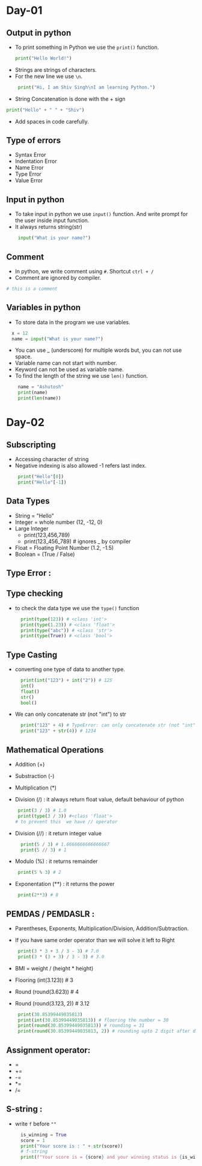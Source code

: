 # Day-01

## Output in python

- To print something in Python we use the `print()` function.
    ```python
    print("Hello World!")
    ```
- Strings are strings of characters.  
- For the new line we use `\n`.
  ```python
   print("Hi, I am Shiv Singh\nI am learning Python.")
  ```
-  String Concatenation is done with the + sign
  ```python
  print("Hello" + " " + "Shiv")
  ```
- Add spaces in code carefully.

## Type of errors
- Syntax Error
- Indentation Error
- Name Error
- Type Error
- Value Error


## Input in python
- To take input in python we use `input()` function. And write prompt for the user inside input function.
- It always returns string(str)
  ```python
   input("What is your name?")
  ```
## Comment
- In python, we write comment using `#`. Shortcut `ctrl + /`
- Comment are ignored by compiler.
```python
# this is a comment
```

## Variables in python
- To store data in the program we use variables.
```python
  x = 12
  name = input("What is your name?")
```
- You can use _ (underscore) for multiple words but, you can not use space.
- Variable name can not start with number.
- Keyword can not be used as variable name.
- To find the length of the string we use `len()` function.
  ```python
   name = "Ashutosh"
   print(name)
   print(len(name))
  ```
  
# Day-02
## Subscripting
- Accessing character of string
- Negative indexing is also allowed -1 refers last index.
  ```python
   print("Hello"[0])
   print("Hello"[-1])
  ``` 
## Data Types
- String = "Hello"
- Integer = whole number (12, -12, 0)
- Large Integer
  - print(123,456,789)
  - print(123_456_789) # ignores _ by compiler
- Float = Floating Point Number (1.2, -1.5)
- Boolean = (True / False)

## Type Error : 


## Type checking
- to check the data type we use the `type()` function
  ```python
    print(type(123)) # <class 'int'>
    print(type(1.23)) # <class 'float'>
    print(type("abc")) # <class 'str'>
    print(type(True)) # <class 'bool'>
  ```
  
## Type Casting
- converting one type of data to another type.
  ```python
    print(int("123") + int("2")) # 125
    int()
    float()
    str()
    bool()
  ```
- We can only concatenate str  (not "int") to str
  ```python
    print("123" + 4) # TypeError: can only concatenate str (not "int") to str
    print("123" + str(4)) # 1234
  ```
  
## Mathematical Operations
- Addition (+)
- Substraction (-)
- Multiplication (*)
- Division (/) : it always return float value, default behaviour of python
  ```python
   print(3 / 3) # 1.0
   print(type(3 / 3)) #<class 'float'>
  # to prevent this  we have // operator
  ```
- Division (//) : it return integer value
  ```python
    print(5 / 3) # 1.6666666666666667
    print(5 // 3) # 1
  ```
- Modulo (%) : it returns remainder
  ```python
   print(5 % 3) # 2
  ``` 
  
- Exponentation (**) : it returns the power
  ```python
   print(2**3) # 8
  ```

## PEMDAS / PEMDASLR :   
- Parentheses, Exponents, Multiplication/Division, Addition/Subtraction.
- If you have same order operator than we will solve it left to Right

  ```python
   print(3 * 3 + 3 / 3 - 3) # 7.0 
   print(3 * (3 + 3) / 3 - 3) # 3.0 
  ```

- BMI =  weight / (height * height)
- Flooring (int(3.123)) # 3  
- Round (round(3.623)) # 4  
- Round (round(3.123, 2)) # 3.12  

    ```python
     print(30.85399449035813)
     print(int(30.85399449035813)) # flooring the number = 30
     print(round(30.85399449035813)) # rounding = 31
     print(round(30.85399449035813, 2)) # rounding upto 2 digit after decimal
    ```
  
## Assignment operator:
- =
- +=
- -=
- *=
- /=


## S-string :
- write `f` before `""`
  ```python
    is_winning = True
    score = 1
    print("Your score is : " + str(score))
    # f-string
    print(f"Your score is = {score} and your winning status is {is_winning}")
  ```
